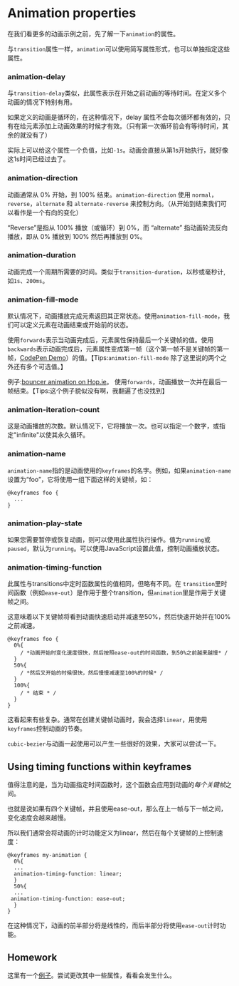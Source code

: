 # Animation properties

在我们看更多的动画示例之前，先了解一下`animation`的属性。

与`transition`属性一样，`animation`可以使用简写属性形式，也可以单独指定这些属性。

### animation-delay

与`transition-delay`类似，此属性表示在开始之前动画的等待时间。在定义多个动画的情况下特别有用。

如果定义的动画是循环的，在这种情况下，delay 属性不会每次循环都有效的，只有在给元素添加上动画效果的时候才有效。（只有第一次循环前会有等待时间，其余的就没有了）

实际上可以给这个属性一个负值，比如`-1s`。动画会直接从第1s开始执行，就好像这1s时间已经过去了。

### animation-direction

动画通常从 0% 开始，到 100% 结束。`animation-direction` 使用 `normal`，`reverse`，`alternate` 和 `alternate-reverse` 来控制方向。（从开始到结束我们可以看作是一个有向的变化）

“Reverse”是指从 100% 播放（或循环）到 0%，而 “alternate” 指动画轮流反向播放，即从 0% 播放到 100% 然后再播放到 0%。

### animation-duration

动画完成一个周期所需要的时间。类似于`transition-duration`，以秒或毫秒计,如`1s`、`200ms`。

### animation-fill-mode

默认情况下，动画播放完成元素返回其正常状态。使用`animation-fill-mode`，我们可以定义元素在动画结束或开始前的状态。

使用`forwards`表示当动画完成后，元素属性保持最后一个关键帧的值。使用 `backwards`表示动画完成后，元素属性变成第一帧（这个第一帧不是关键帧的第一帧，[CodePen Demo](https://codepen.io/jiangxiaoxin/pen/QzWYwG)）的值。【Tips:`animation-fill-mode` 除了这里说的两个之外还有多个可选值。】

例子:[bouncer animation on Hop.ie](http://hop.ie/)。 使用`forwards`，动画播放一次并在最后一帧结束。【Tips:这个例子貌似没有啊，我翻遍了也没找到】

### animation-iteration-count

这是动画播放的次数。默认情况下，它将播放一次。也可以指定一个数字，或指定"infinite"以使其永久循环。

### animation-name

`animation-name`指的是动画使用的`keyframes`的名字。例如，如果`animation-name`设置为“foo”，它将使用一组下面这样的关键帧，如：

    @keyframes foo {
      ...
    }

### animation-play-state

如果您需要暂停或恢复动画，则可以使用此属性执行操作。值为`running`或`paused`，默认为`running`。可以使用JavaScript设置此值，控制动画播放状态。

### animation-timing-function

此属性与transitions中定时函数属性的值相同，但略有不同。在 `transition`里时间函数（例如`ease-out`）是作用于整个transition，但`animation`里是作用于关键帧之间。

这意味着以下关键帧将看到动画快速启动并减速至50%，然后快速开始并在100%之前减速。

    @keyframes foo {
      0%{
        / *动画开始时变化速度很快，然后按照ease-out的时间函数，到50%之前越来越慢* /
      }
      50%{
        / *然后又开始的时候很快，然后慢慢减速至100%的时候* /
      }
      100%{
        / * 结束 * /
      }
    }

这看起来有些复杂。通常在创建关键帧动画时，我会选择`linear`，用使用`keyframes`控制动画的节奏。

`cubic-bezier`与动画一起使用可以产生一些很好的效果，大家可以尝试一下。

## Using timing functions within keyframes

值得注意的是，当为动画指定时间函数时，这个函数会应用到动画的*每个关键帧*之间。

也就是说如果有四个关键帧，并且使用ease-out，那么在上一帧与下一帧之间，变化速度会越来越慢。

所以我们通常会将动画的计时功能定义为linear，然后在每个关键帧的上控制速度：

    @keyframes my-animation {
      0%{
      ...
      animation-timing-function: linear;
      }
      50%{
      ...
     animation-timing-function: ease-out;
      }
    }

在这种情况下，动画的前半部分将是线性的，而后半部分将使用`ease-out`计时功能。

## Homework

这里有一个[例子](http://codepen.io/donovanh/pen/MYMJRd?editors=010)。尝试更改其中一些属性，看看会发生什么。